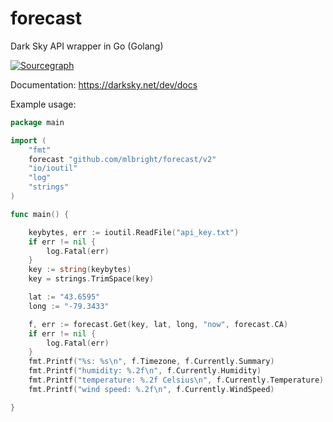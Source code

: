 # forecast

Dark Sky API wrapper in Go (Golang)

[![Sourcegraph](https://sourcegraph.com/github.com/mlbright/darksky/-/badge.svg)](https://sourcegraph.com/github.com/mlbright/darksky?badge)

Documentation: https://darksky.net/dev/docs

Example usage:

```go
package main

import (
    "fmt"
    forecast "github.com/mlbright/forecast/v2"
    "io/ioutil"
    "log"
    "strings"
)

func main() {

    keybytes, err := ioutil.ReadFile("api_key.txt")
    if err != nil {
        log.Fatal(err)
    }
    key := string(keybytes)
    key = strings.TrimSpace(key)

    lat := "43.6595"
    long := "-79.3433"

    f, err := forecast.Get(key, lat, long, "now", forecast.CA)
    if err != nil {
        log.Fatal(err)
    }
    fmt.Printf("%s: %s\n", f.Timezone, f.Currently.Summary)
    fmt.Printf("humidity: %.2f\n", f.Currently.Humidity)
    fmt.Printf("temperature: %.2f Celsius\n", f.Currently.Temperature)
    fmt.Printf("wind speed: %.2f\n", f.Currently.WindSpeed)

}
```
